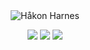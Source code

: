 <div align="center">
   <img src="https://github.com/HakonHarnes/HakonHarnes/assets/89907156/c0ccdd8b-6b2c-4142-b6ca-b9e47149cff0" alt="Håkon Harnes">

[![](https://img.shields.io/badge/-linkedin-334155?style=for-the-badge&logo=linkedin&logoColor=white)](https://www.linkedin.com/in/hakon-harnes/)
[![](https://img.shields.io/badge/-website-334155?style=for-the-badge&logo=hypothesis&logoColor=white)](https://harnes.co/)
[![](https://img.shields.io/badge/-email-334155?style=for-the-badge&logo=maildotru&logoColor=white)](mailto:hakon@harnes.co)

</div>
